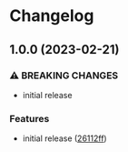 # Changelog

## 1.0.0 (2023-02-21)


### ⚠ BREAKING CHANGES

* initial release

### Features

* initial release ([26112ff](https://github.com/Sleavely/git-ci-utils/commit/26112ff576ad5211f78f874db3071ad6325521a3))
